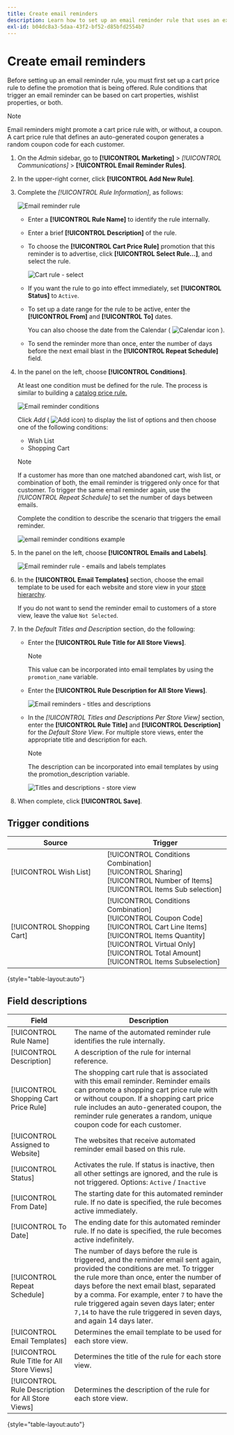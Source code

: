 ```yaml
---
title: Create email reminders
description: Learn how to set up an email reminder rule that uses an existing cart price rule.
exl-id: b04dc8a3-5daa-43f2-bf52-d85bfd2554b7
---
```

# Create email reminders

Before setting up an email reminder rule, you must first set up a cart price rule to define the promotion that is being offered. Rule conditions that trigger an email reminder can be based on cart properties, wishlist properties, or both.

>[!NOTE]
>
>Email reminders might promote a cart price rule with, or without, a coupon. A cart price rule that defines an auto-generated coupon generates a random coupon code for each customer.

1. On the _Admin_ sidebar, go to **[!UICONTROL Marketing]** > _[!UICONTROL Communications]_ > **[!UICONTROL Email Reminder Rules]**.

1. In the upper-right corner, click **[!UICONTROL Add New Rule]**.

1. Complete the _[!UICONTROL Rule Information]_, as follows:

    ![Email reminder rule](./assets/email-reminder-new.png)<!-- zoom -->

   - Enter a **[!UICONTROL Rule Name]** to identify the rule internally.

   - Enter a brief **[!UICONTROL Description]** of the rule.

   - To choose the **[!UICONTROL Cart Price Rule]** promotion that this reminder is to advertise, click **[!UICONTROL Select Rule…]**, and select the rule.

      ![Cart rule - select](./assets/email-reminder-select-rule.png)<!-- zoom -->

   - If you want the rule to go into effect immediately, set **[!UICONTROL Status]** to `Active`.

   - To set up a date range for the rule to be active, enter the **[!UICONTROL From]** and **[!UICONTROL To]** dates.

      You can also choose the date from the Calendar ( ![Calendar icon](../assets/icon-calendar.png) ).

   - To send the reminder more than once, enter the number of days before the next email blast in the **[!UICONTROL Repeat Schedule]** field.

1. In the panel on the left, choose **[!UICONTROL Conditions]**.

   At least one condition must be defined for the rule. The process is similar to building a [catalog price rule.](price-rules-catalog.md)

   ![Email reminder conditions](./assets/email-reminder-conditions.png)<!-- zoom -->

   Click _Add_ ( ![Add icon](../assets/icon-add-green-circle.png)) to display the list of options and then choose one of the following conditions:

      - Wish List
      - Shopping Cart

   >[!NOTE]
   >
   >If a customer has more than one matched abandoned cart, wish list, or combination of both, the email reminder is triggered only once for that customer. To trigger the same email reminder again, use the _[!UICONTROL Repeat Schedule]_ to set the number of days between emails.

   Complete the condition to describe the scenario that triggers the email reminder.

   ![email reminder conditions example](./assets/email-reminder-condition-example.png)<!-- zoom -->

1. In the panel on the left, choose **[!UICONTROL Emails and Labels]**.

   ![Email reminder rule - emails and labels templates ](./assets/email-reminder-rule-emails-labels-email-templates.png)<!-- zoom -->

1. In the **[!UICONTROL Email Templates]** section, choose the email template to be used for each website and store view in your [store hierarchy](../getting-started/websites-stores-views.md).

   If you do not want to send the reminder email to customers of a store view, leave the value `Not Selected`.

1. In the _Default Titles and Description_ section, do the following:

   - Enter the **[!UICONTROL Rule Title for All Store Views]**.

      >[!NOTE]
      >
      >This value can be incorporated into email templates by using the `promotion_name` variable.

   - Enter the **[!UICONTROL Rule Description for All Store Views]**.

      ![Email reminders - titles and descriptions](./assets/email-reminders-emails-and-labels-default-titles-description.png)<!-- zoom -->

   - In the _[!UICONTROL Titles and Descriptions Per Store View]_ section, enter the **[!UICONTROL Rule Title]** and **[!UICONTROL Description]** for the _Default Store View_. For multiple store views, enter the appropriate title and description for each.

      >[!NOTE]
      >
      >The description can be incorporated into email templates by using the promotion_description variable.

      ![Titles and descriptions - store view](./assets/email-reminder-rules-title-descriptions-per-store-view.png)<!-- zoom -->

1. When complete, click **[!UICONTROL Save]**.

## Trigger conditions

|Source|Trigger|
|--- |--- |
|[!UICONTROL Wish List]|[!UICONTROL Conditions Combination]<br/>[!UICONTROL Sharing]<br/>[!UICONTROL Number of Items]<br/>[!UICONTROL Items Sub selection]|
|[!UICONTROL Shopping Cart]|[!UICONTROL Conditions Combination]<br/>[!UICONTROL Coupon Code]<br/>[!UICONTROL Cart Line Items]<br/>[!UICONTROL Items Quantity]<br/>[!UICONTROL Virtual Only]<br/>[!UICONTROL Total Amount]<br/>[!UICONTROL Items Subselection]|

{style="table-layout:auto"}

## Field descriptions

|Field|Description|
|--- |--- |
|[!UICONTROL Rule Name]|The name of the automated reminder rule identifies the rule internally.|
|[!UICONTROL Description]|A description of the rule for internal reference.|
|[!UICONTROL Shopping Cart Price Rule]|The shopping cart rule that is associated with this email reminder. Reminder emails can promote a shopping cart price rule with or without coupon. If a shopping cart price rule includes an auto-generated coupon, the reminder rule generates a random, unique coupon code for each customer.|
|[!UICONTROL Assigned to Website]|The websites that receive automated reminder email based on this rule.|
|[!UICONTROL Status]|Activates the rule. If status is inactive, then all other settings are ignored, and the rule is not triggered. Options: `Active` / `Inactive`|
|[!UICONTROL From Date]|The starting date for this automated reminder rule. If no date is specified, the rule becomes active immediately.|
|[!UICONTROL To Date]|The ending date for this automated reminder rule. If no date is specified, the rule becomes active indefinitely.|
|[!UICONTROL Repeat Schedule]|The number of days before the rule is triggered, and the reminder email sent again, provided the conditions are met. To trigger the rule more than once, enter the number of days before the next email blast, separated by a comma. For example, enter `7` to have the rule triggered again seven days later; enter `7,14` to have the rule triggered in seven days, and again 14 days later.|
|[!UICONTROL Email Templates]|Determines the email template to be used for each store view.|
|[!UICONTROL Rule Title for All Store Views]|Determines the title of the rule for each store view.|
|[!UICONTROL Rule Description for All Store Views]|Determines the description of the rule for each store view.|

{style="table-layout:auto"}
